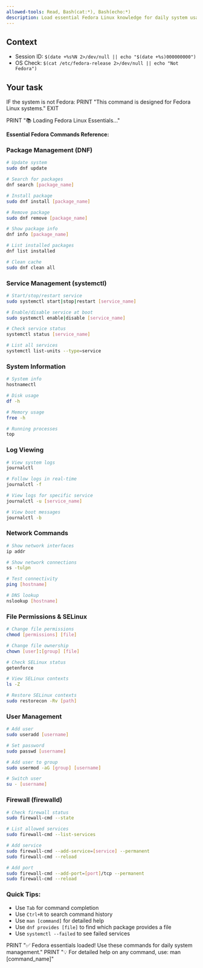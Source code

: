 ```yaml
---
allowed-tools: Read, Bash(cat:*), Bash(echo:*)
description: Load essential Fedora Linux knowledge for daily system usage
---
```


## Context

- Session ID: `$(date +%s%N 2>/dev/null || echo "$(date +%s)000000000")`
- OS Check: `$(cat /etc/fedora-release 2>/dev/null || echo "Not Fedora")`

## Your task

IF the system is not Fedora:
PRINT "This command is designed for Fedora Linux systems."
EXIT

PRINT "📚 Loading Fedora Linux Essentials..."

**Essential Fedora Commands Reference:**

### Package Management (DNF)

```bash
# Update system
sudo dnf update

# Search for packages
dnf search [package_name]

# Install package
sudo dnf install [package_name]

# Remove package
sudo dnf remove [package_name]

# Show package info
dnf info [package_name]

# List installed packages
dnf list installed

# Clean cache
sudo dnf clean all
```

### Service Management (systemctl)

```bash
# Start/stop/restart service
sudo systemctl start|stop|restart [service_name]

# Enable/disable service at boot
sudo systemctl enable|disable [service_name]

# Check service status
systemctl status [service_name]

# List all services
systemctl list-units --type=service
```

### System Information

```bash
# System info
hostnamectl

# Disk usage
df -h

# Memory usage
free -h

# Running processes
top
```

### Log Viewing

```bash
# View system logs
journalctl

# Follow logs in real-time
journalctl -f

# View logs for specific service
journalctl -u [service_name]

# View boot messages
journalctl -b
```

### Network Commands

```bash
# Show network interfaces
ip addr

# Show network connections
ss -tulpn

# Test connectivity
ping [hostname]

# DNS lookup
nslookup [hostname]
```

### File Permissions & SELinux

```bash
# Change file permissions
chmod [permissions] [file]

# Change file ownership
chown [user]:[group] [file]

# Check SELinux status
getenforce

# View SELinux contexts
ls -Z

# Restore SELinux contexts
sudo restorecon -Rv [path]
```

### User Management

```bash
# Add user
sudo useradd [username]

# Set password
sudo passwd [username]

# Add user to group
sudo usermod -aG [group] [username]

# Switch user
su - [username]
```

### Firewall (firewalld)

```bash
# Check firewall status
sudo firewall-cmd --state

# List allowed services
sudo firewall-cmd --list-services

# Add service
sudo firewall-cmd --add-service=[service] --permanent
sudo firewall-cmd --reload

# Add port
sudo firewall-cmd --add-port=[port]/tcp --permanent
sudo firewall-cmd --reload
```

### Quick Tips:

- Use `Tab` for command completion
- Use `Ctrl+R` to search command history
- Use `man [command]` for detailed help
- Use `dnf provides [file]` to find which package provides a file
- Use `systemctl --failed` to see failed services

PRINT "✅ Fedora essentials loaded! Use these commands for daily system management."
PRINT "💡 For detailed help on any command, use: man [command_name]"
